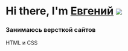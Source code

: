 # Hi there, I'm [Евгений](https://github.com/Gaztechica) ![](https://github.com/blackcater/blackcater/raw/main/images/Hi.gif) 
### Занимаюсь версткой сайтов
HTML и CSS
